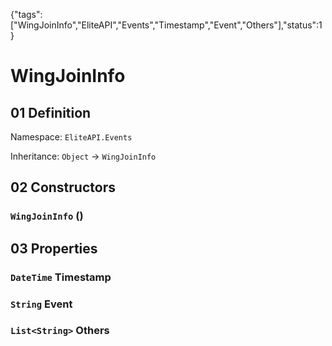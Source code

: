 {"tags":["WingJoinInfo","EliteAPI","Events","Timestamp","Event","Others"],"status":1}

# WingJoinInfo

## 01 Definition

Namespace: `EliteAPI.Events`

Inheritance: `Object` → `WingJoinInfo`

## 02 Constructors

### `WingJoinInfo` ()

## 03 Properties

### `DateTime` Timestamp

### `String` Event

### `List<String>` Others

